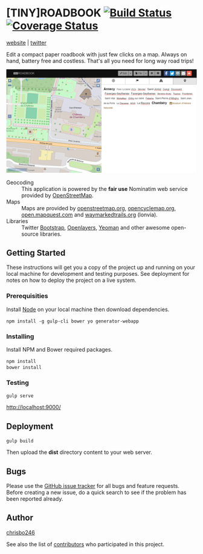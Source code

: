 # [TINY]ROADBOOK [![Build Status](https://secure.travis-ci.org/chrisbo246/tinyroadbook.svg?branch=master)](http://travis-ci.org/chrisbo246/tinyroadbook) [![Coverage Status](https://coveralls.io/repos/chrisbo246/tinyroadbook/badge.png?branch=master)](https://coveralls.io/r/chrisbo246/tinyroadbook?branch=master)

[website](https://www.tinyroadbook.tk) | [twitter](https://twitter.com/tinyroadbook)

Edit a compact paper roadbook with just few clicks on a map. Always on hand, battery free and costless. That's all you need for long way road trips!

![[TINY]ROADBOOK](screenshot.png)

<dl class="dl-horizontal">
    <dt>Geocoding</dt>
    <dd>This application is powered by the <strong>fair use</strong> Nominatim web service provided by <a href="https://www.openstreetmap.org" target="_blank">OpenStreetMap</a>.<dd>
    <dt>Maps</dt>
    <dd>Maps are provided by <a href="https://www.openstreetmap.org/" target="_blank">openstreetmap.org</a>, <a href="http://www.opencyclemap.org/" target="_blank">opencyclemap.org</a>, <a href="http://open.mapquest.com/" target="_blank">open.mapquest.com</a> and <a href="http://www.waymarkedtrails.org/" target="_blank">waymarkedtrails.org</a> (lonvia).</dd>
    <dt>Libraries</dt>
    <dd>Twitter <a href="https://getbootstrap.com/" target="_blank">Bootstrap</a>, <a href="http://openlayers.org/" target="_blank">Openlayers</a>, <a href="http://yeoman.io/" target="_blank">Yeoman</a> and other awesome open-source libraries.</dd>
</dl>


## Getting Started

These instructions will get you a copy of the project up and running on your local machine for development and testing purposes. See deployment for notes on how to deploy the project on a live system.

### Prerequisities

Install [Node](https://nodejs.org/en/download/) on your local machine then download dependencies.

```
npm install -g gulp-cli bower yo generator-webapp
```

### Installing

Install NPM and Bower required packages.

```
npm install
bower install
```

### Testing

```
gulp serve
```

[http://localhost:9000/](http://localhost:9000/)

## Deployment

```
gulp build
```

Then upload the **dist** directory content to your web server.

<!--
## Contributing

Please read [CONTRIBUTING.md](CONTRIBUTING.md) for details on our code of conduct, and the process for submitting pull requests to us.
-->

## Bugs

Please use the [GitHub issue tracker](https://github.com/chrisbo246/tinyroadbook/issues) for all bugs and feature requests. Before creating a new issue, do a quick search to see if the problem has been reported already.

## Author

[chrisbo246](https://github.com/chrisbo246)

See also the list of [contributors](https://github.com/chrisbo246/tinyroadbook/contributors) who participated in this project.

<!--
## License

This project is licensed under the MIT License - see the [LICENSE.md](LICENSE.md) file for details
-->
